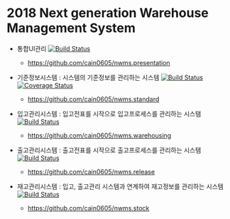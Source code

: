 # 2018 Next generation Warehouse Management System
- 통합UI관리 [![Build Status](https://travis-ci.com/cain0605/nwms.presentation.svg?branch=master)](https://travis-ci.com/cain0605/nwms.presentation)
  - https://github.com/cain0605/nwms.presentation

- 기준정보시스템 : 시스템의 기준정보를 관리하는 시스템 [![Build Status](https://travis-ci.com/cain0605/nwms.standard.svg?branch=master)](https://travis-ci.com/cain0605/nwms.standard) [![Coverage Status](https://coveralls.io/repos/github/cain0605/nwms.standard/badge.svg?branch=master)](https://coveralls.io/github/cain0605/nwms.standard?branch=master)
  - https://github.com/cain0605/nwms.standard

- 입고관리시스템 : 입고전표를 시작으로 입고프로세스를 관리하는 시스탬 [![Build Status](https://travis-ci.com/cain0605/nwms.warehousing.svg?branch=master)](https://travis-ci.com/cain0605/nwms.warehousing)
  - https://github.com/cain0605/nwms.warehousing

- 출고관리시스템 : 출고전표를 시작으로 출고프로세스를 관리하는 시스탬 [![Build Status](https://travis-ci.com/cain0605/nwms.release.svg?branch=master)](https://travis-ci.com/cain0605/nwms.release)
  - https://github.com/cain0605/nwms.release

- 재고관리시스템 : 입고, 출고관리 시스템과 연계하여 재고정보를 관리하는 시스템 [![Build Status](https://travis-ci.com/cain0605/nwms.stock.svg?branch=master)](https://travis-ci.com/cain0605/nwms.stock)
  - https://github.com/cain0605/nwms.stock
